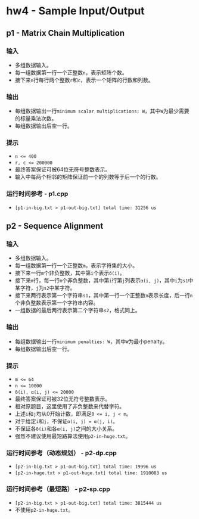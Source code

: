 hw4 - Sample Input/Output
=========================

## p1 - Matrix Chain Multiplication

### 输入
* 多组数据输入。
* 每一组数据第一行一个正整数`n`，表示矩阵个数。
* 接下来`n`行每行两个整数`r`和`c`，表示一个矩阵的行数和列数。

### 输出
* 每组数据输出一行`minimum scalar multiplications: W`，其中`W`为最少需要的标量乘法次数。
* 每组数据输出后空一行。

### 提示
* `n <= 400`
* `r, c <= 200000`
* 最终答案保证可被64位无符号整数表示。
* 输入中每两个相邻的矩阵保证前一个的列数等于后一个的行数。

### 运行时间参考 - p1.cpp
* `[p1-in-big.txt > p1-out-big.txt] total time: 31256 us`

## p2 - Sequence Alignment

### 输入
* 多组数据输入。
* 每一组数据第一行一个正整数`m`，表示字符集的大小。
* 接下来一行`m`个非负整数，其中第`i`个表示`δ(i)`。
* 接下来`m`行，每一行`m`个非负整数，其中第`i`行第`j`列表示`α(i, j)`，其中`i`为`s1`中某字符，`j`为`s2`中某字符。
* 接下来两行表示第一个字符串`s1`，其中第一行一个正整数`n`表示长度，后一行`n`个非负整数表示第一个字符串内容。
* 一组数据的最后两行表示第二个字符串`s2`，格式同上。

### 输出
* 每组数据输出一行`minimum penalties: W`，其中`W`为最小penalty。
* 每组数据输出后空一行。

### 提示
* `m <= 64`
* `n <= 10000`
* `δ(i), α(i, j) <= 20000`
* 最终答案保证可被32位无符号整数表示。
* 相对原题目，这里使用了非负整数来代替字符。
* 上述`i`和`j`均从0开始计数，即满足`0 <= i, j < m`。
* 对于给定`i`和`j`，不保证`α(i, j) = α(j, i)`。
* 不保证各`δ(i)`和各`α(i, j)`之间的大小关系。
* 强烈不建议使用最短路算法使用`p2-in-huge.txt`。


### 运行时间参考（动态规划） - p2-dp.cpp
* `[p2-in-big.txt > p1-out-big.txt] total time: 19996 us`
* `[p2-in-huge.txt > p1-out-huge.txt] total time: 1910083 us`

### 运行时间参考（最短路） - p2-sp.cpp
* `[p2-in-big.txt > p1-out-big.txt] total time: 3815444 us`
* 不使用`p2-in-huge.txt`。
